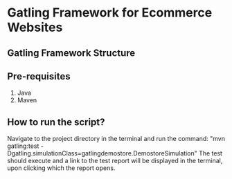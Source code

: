 Gatling Framework for Ecommerce Websites
=========================================

Gatling Framework Structure
---------------------------


Pre-requisites
--------------
1. Java
2. Maven

How to run the script?
----------------------
Navigate to the project directory in the terminal and run the command:
"mvn gatling:test -Dgatling.simulationClass=gatlingdemostore.DemostoreSimulation"
The test should execute and a link to the test report will be displayed in the terminal, upon clicking which the report opens.
